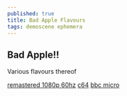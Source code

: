 ```yaml
---
published: true
title: Bad Apple Flavours
tags: demoscene ephemera
---
```

## Bad Apple!!

Various flavours thereof


[remastered 1080p 60hz](https://www.youtube.com/watch?v=ktn51qeOY0A)
[c64](https://youtu.be/OsDy-4L6-tQ)
[bbc micro](https://youtu.be/22y_aiOx9CY)
